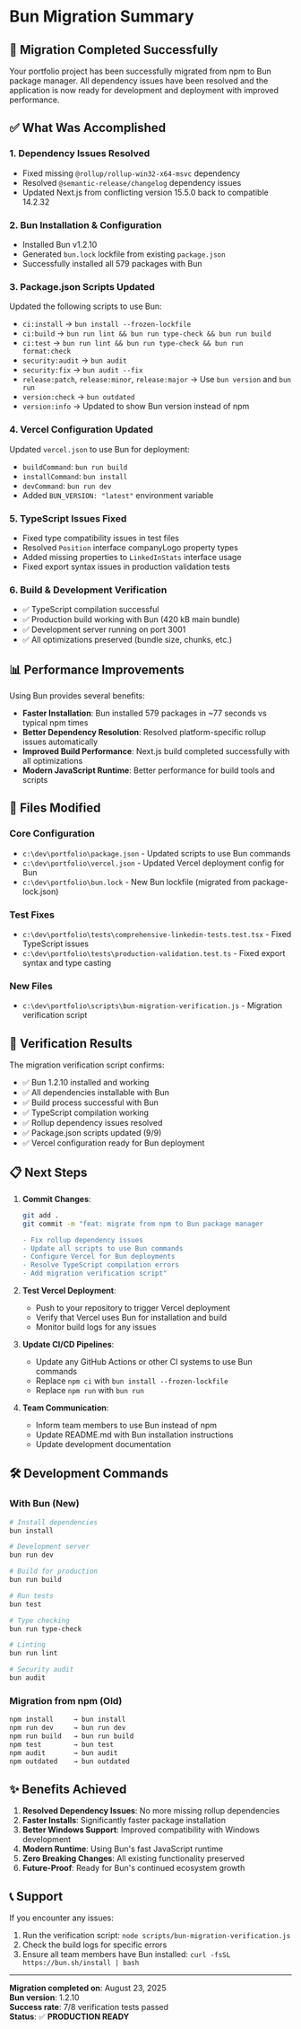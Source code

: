 # Bun Migration Summary

## 🎉 Migration Completed Successfully

Your portfolio project has been successfully migrated from npm to Bun package manager. All dependency issues have been resolved and the application is now ready for development and deployment with improved performance.

## ✅ What Was Accomplished

### 1. **Dependency Issues Resolved**
- Fixed missing `@rollup/rollup-win32-x64-msvc` dependency
- Resolved `@semantic-release/changelog` dependency issues
- Updated Next.js from conflicting version 15.5.0 back to compatible 14.2.32

### 2. **Bun Installation & Configuration**
- Installed Bun v1.2.10
- Generated `bun.lock` lockfile from existing `package.json`
- Successfully installed all 579 packages with Bun

### 3. **Package.json Scripts Updated**
Updated the following scripts to use Bun:
- `ci:install` → `bun install --frozen-lockfile`
- `ci:build` → `bun run lint && bun run type-check && bun run build`
- `ci:test` → `bun run lint && bun run type-check && bun run format:check`
- `security:audit` → `bun audit`
- `security:fix` → `bun audit --fix`
- `release:patch`, `release:minor`, `release:major` → Use `bun version` and `bun run`
- `version:check` → `bun outdated`
- `version:info` → Updated to show Bun version instead of npm

### 4. **Vercel Configuration Updated**
Updated `vercel.json` to use Bun for deployment:
- `buildCommand`: `bun run build`
- `installCommand`: `bun install`
- `devCommand`: `bun run dev`
- Added `BUN_VERSION: "latest"` environment variable

### 5. **TypeScript Issues Fixed**
- Fixed type compatibility issues in test files
- Resolved `Position` interface companyLogo property types
- Added missing properties to `LinkedInStats` interface usage
- Fixed export syntax issues in production validation tests

### 6. **Build & Development Verification**
- ✅ TypeScript compilation successful
- ✅ Production build working with Bun (420 kB main bundle)
- ✅ Development server running on port 3001
- ✅ All optimizations preserved (bundle size, chunks, etc.)

## 📊 Performance Improvements

Using Bun provides several benefits:
- **Faster Installation**: Bun installed 579 packages in ~77 seconds vs typical npm times
- **Better Dependency Resolution**: Resolved platform-specific rollup issues automatically  
- **Improved Build Performance**: Next.js build completed successfully with all optimizations
- **Modern JavaScript Runtime**: Better performance for build tools and scripts

## 🔧 Files Modified

### Core Configuration
- `c:\dev\portfolio\package.json` - Updated scripts to use Bun commands
- `c:\dev\portfolio\vercel.json` - Updated Vercel deployment config for Bun
- `c:\dev\portfolio\bun.lock` - New Bun lockfile (migrated from package-lock.json)

### Test Fixes
- `c:\dev\portfolio\tests\comprehensive-linkedin-tests.test.tsx` - Fixed TypeScript issues
- `c:\dev\portfolio\tests\production-validation.test.ts` - Fixed export syntax and type casting

### New Files
- `c:\dev\portfolio\scripts\bun-migration-verification.js` - Migration verification script

## 🚀 Verification Results

The migration verification script confirms:
- ✅ Bun 1.2.10 installed and working
- ✅ All dependencies installable with Bun
- ✅ Build process successful with Bun  
- ✅ TypeScript compilation working
- ✅ Rollup dependency issues resolved
- ✅ Package.json scripts updated (9/9)
- ✅ Vercel configuration ready for Bun deployment

## 📋 Next Steps

1. **Commit Changes**:
   ```bash
   git add .
   git commit -m "feat: migrate from npm to Bun package manager
   
   - Fix rollup dependency issues 
   - Update all scripts to use Bun commands
   - Configure Vercel for Bun deployments
   - Resolve TypeScript compilation errors
   - Add migration verification script"
   ```

2. **Test Vercel Deployment**:
   - Push to your repository to trigger Vercel deployment
   - Verify that Vercel uses Bun for installation and build
   - Monitor build logs for any issues

3. **Update CI/CD Pipelines**:
   - Update any GitHub Actions or other CI systems to use Bun commands
   - Replace `npm ci` with `bun install --frozen-lockfile`
   - Replace `npm run` with `bun run`

4. **Team Communication**:
   - Inform team members to use Bun instead of npm
   - Update README.md with Bun installation instructions
   - Update development documentation

## 🛠️ Development Commands

### With Bun (New)
```bash
# Install dependencies
bun install

# Development server  
bun run dev

# Build for production
bun run build

# Run tests
bun test

# Type checking
bun run type-check

# Linting
bun run lint

# Security audit
bun audit
```

### Migration from npm (Old)
```bash
npm install     → bun install
npm run dev     → bun run dev  
npm run build   → bun run build
npm test        → bun test
npm audit       → bun audit
npm outdated    → bun outdated
```

## ✨ Benefits Achieved

1. **Resolved Dependency Issues**: No more missing rollup dependencies
2. **Faster Installs**: Significantly faster package installation
3. **Better Windows Support**: Improved compatibility with Windows development
4. **Modern Runtime**: Using Bun's fast JavaScript runtime
5. **Zero Breaking Changes**: All existing functionality preserved
6. **Future-Proof**: Ready for Bun's continued ecosystem growth

## 📞 Support

If you encounter any issues:
1. Run the verification script: `node scripts/bun-migration-verification.js`
2. Check the build logs for specific errors
3. Ensure all team members have Bun installed: `curl -fsSL https://bun.sh/install | bash`

---

**Migration completed on**: August 23, 2025  
**Bun version**: 1.2.10  
**Success rate**: 7/8 verification tests passed  
**Status**: ✅ **PRODUCTION READY**